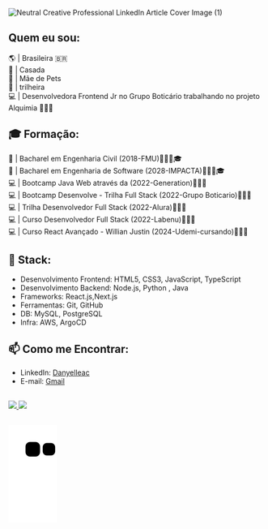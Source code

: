 ![Neutral Creative Professional LinkedIn Article Cover Image (1)](https://github.com/Danyelleac/Danyelleac/assets/90638175/b2b92200-6843-4586-93ba-be2dab1312b3)


## Quem eu sou:
🌎 | Brasileira 🇧🇷</br>
💑 | Casada </br>
🐶 | Mãe de Pets </br>
🌿 | trilheira </br>
💻 | Desenvolvedora Frontend Jr no Grupo Boticário trabalhando no projeto Alquimia 👩🏽‍💻</br>

## 🎓 Formação:
🏫 | Bacharel em Engenharia Civil (2018-FMU)👷🏽‍♀️🎓</br>
🏫 | Bacharel em Engenharia de Software (2028-IMPACTA)👩🏽‍💻🎓</br>
💻 | Bootcamp Java Web através da (2022-Generation)👩🏽‍💻</br>
💻 | Bootcamp Desenvolve - Trilha Full Stack (2022-Grupo Boticario)👩🏽‍💻</br>
💻 | Trilha Desenvolvedor Full Stack (2022-Alura)👩🏽‍💻</br>
💻 | Curso Desenvolvedor Full Stack (2022-Labenu)👩🏽‍💻</br>
💻 | Curso React Avançado - Willian Justin (2024-Udemi-cursando)👩🏽‍💻</br>

## 🔧 Stack:
- Desenvolvimento Frontend: HTML5, CSS3, JavaScript, TypeScript
- Desenvolvimento Backend: Node.js, Python , Java
- Frameworks: React.js,Next.js
- Ferramentas: Git, GitHub
- DB: MySQL, PostgreSQL
- Infra: AWS, ArgoCD

## 📫 Como me Encontrar:
- LinkedIn: [Danyelleac](https://www.linkedin.com/in/Danyelleac)
- E-mail: [Gmail](danyelleacandido@gmail.com)

##

<div align="justify" >
  <a href="https://github.com/Danyelleac">
  <img height="130em" src="https://github-readme-stats.vercel.app/api?username=Danyelleac&show_icons=true&theme=synthwave&include_all_commits=true&count_private=true"/>
  <img height="150em" src="https://github-readme-stats.vercel.app/api/top-langs/?username=Danyelleac&layout=compact&langs_count=7&theme=synthwave"/>
 </div>
  
  ##
 
<div> 

  
   ![Snake animation](https://github.com/Danyelleac/Danyelleac/blob/output/github-contribution-grid-snake.svg)
 
 
</div>
